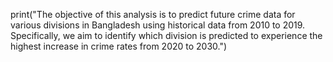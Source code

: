 print("The objective of this analysis is to predict future crime data for various divisions in Bangladesh using historical data from 2010 to 2019. Specifically, we aim to identify which division is predicted to experience the highest increase in crime rates from 2020 to 2030.")
